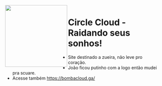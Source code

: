 <img align="left" height="200" src="https://cdn.discordapp.com/attachments/1041099709550448641/1057807863172567111/Scuarev2.png"/>

# Circle Cloud - Raidando seus sonhos!
- Site destinado a zueira, não leve pro coração.
- João ficou putinho com a logo então mudei pra scuare.
- Acesse também https://bombacloud.ga/  
